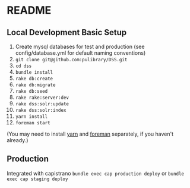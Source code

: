# README

## Local Development Basic Setup

1. Create mysql databases for test and production (see config/database.yml for default naming conventions)
2. ```git clone git@github.com:pulibrary/DSS.git```
3. ```cd dss```
4. ```bundle install```
5. ```rake db:create```
6. ```rake db:migrate```
7. ```rake db:seed```
8. ```rake rake:server:dev```
9. ```rake dss:solr:update```
10. ```rake dss:solr:index```
11. ```yarn install```
12. ```foreman start```

(You may need to install [yarn](https://yarnpkg.com/lang/en/docs/install/#mac-stable) and [foreman](https://github.com/ddollar/foreman) separately, if you haven't already.)

## Production
Integrated with capistrano
```bundle exec cap production deploy```
or
```bundle exec cap staging deploy```
